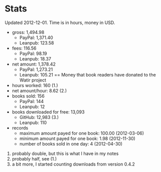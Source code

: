 # Stats

Updated 2012-12-01. Time is in hours, money in USD.

- gross: 1,494.98
  - PayPal: 1,371.40
  - Leanpub: 123.58
- fees: 116.56
  - PayPal: 98.19
  - Leanpub: 18.37
- net amount: 1,378.42
  - PayPal: 1,273.21
  - Leanpub: 105.21 == Money that book readers have donated to the Watir project
- hours worked: 160 (1.)
- net amount/hour: 8.62 (2.)
- books sold: 156
  - PayPal: 144
  - Leanpub: 12
- books downloaded for free: 13,093
  - GitHub: 12,983 (3.)
  - Leanpub: 110
- records
  - maximum amount payed for one book: 100.00 (2012-03-06)
  - minimum amount payed for one book: 1.98 (2012-11-30)
  - number of books sold in one day: 4 (2012-04-30)

1. probably double, but this is what I have in my notes
2. probably half, see (1.)
3. a bit more, I started counting downloads from version 0.4.2
